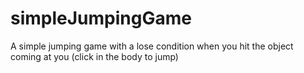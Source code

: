 # simpleJumpingGame
A simple jumping game with a lose condition when you hit the object coming at you (click in the body to jump)
